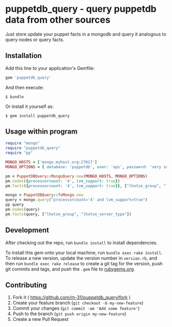 # puppetdb_query - query puppetdb data from other sources

Just store update your puppet facts in a mongodb and query it analogous to query nodes or query facts.

## Installation

Add this line to your application's Gemfile:

```ruby
gem 'puppetdb_query'
```

And then execute:

    $ bundle

Or install it yourself as:

    $ gem install puppetdb_query 

## Usage within program

```ruby
require "mongo"
require "puppetdb_query"
require "pp"

MONGO_HOSTS = ['mongo.myhost.org:27017']
MONGO_OPTIONS = { database: 'puppetdb', user: 'ops', password: 'very secret' }

pm = PuppetDBQuery::MongoQuery.new(MONGO_HOSTS, MONGO_OPTIONS)
pm.nodes({processorcount: '4', lvm_support: true})
pm.facts({processorcount: '4', lvm_support: true}}, ["lhotse_group", "lhotse_server_type"])

mongo = PuppetDBQuery::ToMongo.new
query = mongo.query("processorcount='4' and lvm_support=true")
pp query
pm.nodes(query)
pm.facts(query, ["lhotse_group", "lhotse_server_type"])
```

## Development

After checking out the repo, run `bundle install` to install dependencies.

To install this gem onto your local machine, run `bundle exec rake install`. To release a new version, update the version number in `version.rb`, and then run `bundle exec rake release` to create a git tag for the version, push git commits and tags, and push the `.gem` file to [rubygems.org](https://rubygems.org).

## Contributing

1. Fork it ( https://github.com/m-31/puppetdb_query/fork )
2. Create your feature branch (`git checkout -b my-new-feature`)
3. Commit your changes (`git commit -am 'Add some feature'`)
4. Push to the branch (`git push origin my-new-feature`)
5. Create a new Pull Request
